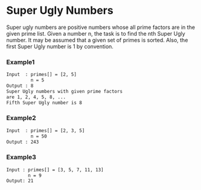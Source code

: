 # Super Ugly Numbers

Super ugly numbers are positive numbers whose all prime factors are in the given prime list. Given a number n, the task is to find the nth Super Ugly number.
It may be assumed that a given set of primes is sorted. Also, the first Super Ugly number is 1 by convention.

### Example1
```sh
Input  : primes[] = [2, 5]
         n = 5
Output : 8
Super Ugly numbers with given prime factors 
are 1, 2, 4, 5, 8, ...
Fifth Super Ugly number is 8
```

### Example2
```sh
Input  : primes[] = [2, 3, 5]
         n = 50
Output : 243
```

### Example3
```sh
Input : primes[] = [3, 5, 7, 11, 13]
        n = 9
Output: 21
```
